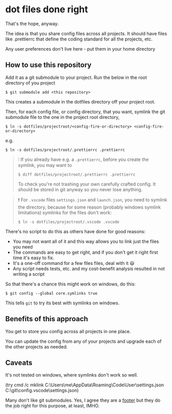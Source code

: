 # dot files done right

That's the hope, anyway.

The idea is that you share config files across all projects. It should have files like .prettierrc that define the coding standard for all the projects, etc.

Any user preferences don't live here - put them in your home directory

## How to use this repository

Add it as a git submodule to your project. Run the below in the root directory of you project

`$ git submodule add <this repository>`

This creates a submodule in the dotfiles directory off your project root.

Then, for each config file, or config directory, that you want, symlink the git submodule file to the one in the project root directory,

`$ ln -s dotfiles/projectroot/<config-fire-or-directory> <config-fire-or-directory>`

e.g.

`$ ln -s dotfiles/projectroot/.prettierrc .prettierrc`

> :grey_exclamation:
> If you already have e.g. a `.prettierrc`, before you create the symlink, you may want to
>
> `$ diff dotfiles/projectroot/.prettierrc .prettierrc`
>
> To check you're not trashing your own carefully crafted config. It should be stored in git anyway so you never lose anything.

> :exclamation:
> For `.vscode` files `settings.json` and `launch.json`, you need to symlink the directory, because for some reason (probably windows symlink limitations) symlinks for the files don't work:
>
> `$ ln -s dotfiles/projectroot/.vscode .vscode`

There's no script to do this as others have done for good reasons:

- You may not want all of it and this way allows you to link just the files you need
- The commands are easy to get right, and if you don't get it right first time it's easy to fix.
- It's a one-off command for a few files files, deal with it :smiley:
- Any script needs tests, etc. and my cost-benefit analysis resulted in not writing a script

So that there's a chance this might work on windows, do this:

`$ git config --global core.symlinks true`

This tells `git` to try its best with symlinks on windows.

## Benefits of this approach

You get to store you config across all projects in one place.

You can update the config from any of your projects and upgrade each of the other projects as needed.

## Caveats

It's not tested on windows, where symlinks don't work so well.

(try cmd /c mklink C:\Users\me\AppData\Roaming\Code\User\settings.json C:\git\config\.vscode\settings.json)

Many don't like git submodules. Yes, I agree they are a [footer](https://en.wiktionary.org/wiki/footer#Etymology_3 "Scots word footer") but they do the job right for this purpose, at least, IMHO.
